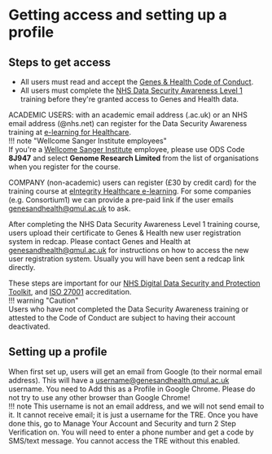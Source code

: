 # Getting access and setting up a profile

## Steps to get access 

* All users must read and accept the [Genes & Health Code of Conduct](../images/getting-started-as-a-new-user/TRE_User_Code_of_Conduct_5.0.pdf).  
* All users must complete the [NHS Data Security Awareness Level 1](http://portal.e-lfh.org.uk/Component/Details/544127) training before they're granted access to Genes and Health data.

ACADEMIC USERS: with an academic email address (.ac.uk) or an NHS email address (@nhs.net) can register for the Data Security Awareness training at [e-learning for Healthcare](https://portal.e-lfh.org.uk/Component/Details/544034).  
!!! note "Wellcome Sanger Institute employees"  
	If you're a [Wellcome Sanger Institute](https://www.sanger.ac.uk/) employee, please use ODS Code **8J947** and select **Genome Research Limited** from the list of organisations when you register for the course.  

COMPANY (non-academic) users can register (£30 by credit card) for the training course at [eIntegrity Healthcare e-learning](https://www.eintegrity.org/healthcare-course/data-security-awareness-from-smc/). For some companies (e.g. Consortium1) we can provide a pre-paid link if the user emails genesandhealth@qmul.ac.uk to ask.

After completing the NHS Data Security Awareness Level 1 training course, users upload their certificate to Genes & Health new user registration system in redcap. Please contact Genes and Health at genesandhealth@qmul.ac.uk for instructions on how to access the new user registration system.  Usually you will have been sent a redcap link directly.

These steps are important for our  [NHS Digital Data Security and Protection Toolkit](https://digital.nhs.uk/data-and-information/looking-after-information/data-security-and-information-governance/data-security-and-protection-toolkit), and [ISO 27001](https://www.iso.org/standard/27001) accreditation.  
!!! warning "Caution"  
	Users who have not completed the Data Security Awareness training or attested to the Code of Conduct are subject to having their account deactivated.

## Setting up a profile

When first set up, users will get an email from Google (to their normal email address). This will have a username@genesandhealth.qmul.ac.uk username. You need to Add this as a Profile in Google Chrome. Please do not try to use any other browser than Google Chrome\!  
!!! note
    This username is not an email address, and we will not send email to it. It cannot receive email; it is just a username for the TRE.  Once you have done this, go to Manage Your Account and Security and turn 2 Step Verification on. You will need to enter a phone number and get a code by SMS/text message. You cannot access the TRE without this enabled.
